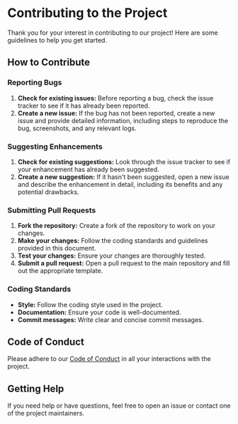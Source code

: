 # Contributing to the Project

Thank you for your interest in contributing to our project! Here are some guidelines to help you get started.

## How to Contribute

### Reporting Bugs

1. **Check for existing issues:** Before reporting a bug, check the issue tracker to see if it has already been reported.
2. **Create a new issue:** If the bug has not been reported, create a new issue and provide detailed information, including steps to reproduce the bug, screenshots, and any relevant logs.

### Suggesting Enhancements

1. **Check for existing suggestions:** Look through the issue tracker to see if your enhancement has already been suggested.
2. **Create a new suggestion:** If it hasn't been suggested, open a new issue and describe the enhancement in detail, including its benefits and any potential drawbacks.

### Submitting Pull Requests

1. **Fork the repository:** Create a fork of the repository to work on your changes.
2. **Make your changes:** Follow the coding standards and guidelines provided in this document.
3. **Test your changes:** Ensure your changes are thoroughly tested.
4. **Submit a pull request:** Open a pull request to the main repository and fill out the appropriate template.

### Coding Standards

- **Style:** Follow the coding style used in the project.
- **Documentation:** Ensure your code is well-documented.
- **Commit messages:** Write clear and concise commit messages.

## Code of Conduct

Please adhere to our [Code of Conduct](CODE_OF_CONDUCT.md) in all your interactions with the project.

## Getting Help

If you need help or have questions, feel free to open an issue or contact one of the project maintainers.
